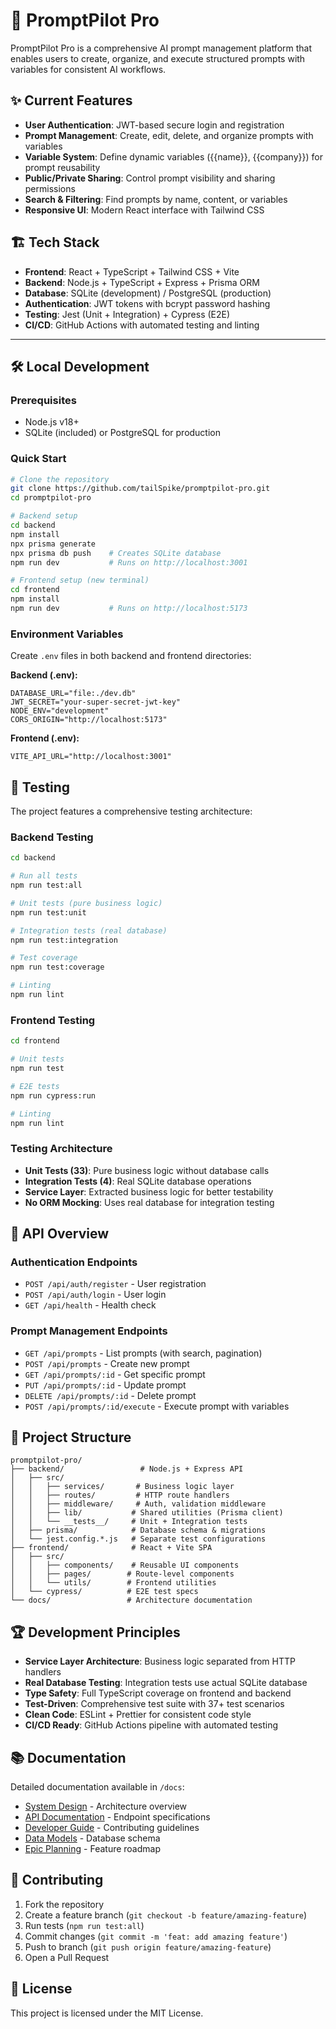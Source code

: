 # 🚀 PromptPilot Pro

PromptPilot Pro is a comprehensive AI prompt management platform that enables users to create, organize, and execute structured prompts with variables for consistent AI workflows.

## ✨ Current Features

- **User Authentication**: JWT-based secure login and registration
- **Prompt Management**: Create, edit, delete, and organize prompts with variables
- **Variable System**: Define dynamic variables ({{name}}, {{company}}) for prompt reusability
- **Public/Private Sharing**: Control prompt visibility and sharing permissions
- **Search & Filtering**: Find prompts by name, content, or variables
- **Responsive UI**: Modern React interface with Tailwind CSS

## 🏗️ Tech Stack

- **Frontend**: React + TypeScript + Tailwind CSS + Vite
- **Backend**: Node.js + TypeScript + Express + Prisma ORM
- **Database**: SQLite (development) / PostgreSQL (production)
- **Authentication**: JWT tokens with bcrypt password hashing
- **Testing**: Jest (Unit + Integration) + Cypress (E2E)
- **CI/CD**: GitHub Actions with automated testing and linting

---

## 🛠️ Local Development

### Prerequisites
- Node.js v18+ 
- SQLite (included) or PostgreSQL for production

### Quick Start
```bash
# Clone the repository
git clone https://github.com/tailSpike/promptpilot-pro.git
cd promptpilot-pro

# Backend setup
cd backend
npm install
npx prisma generate
npx prisma db push    # Creates SQLite database
npm run dev           # Runs on http://localhost:3001

# Frontend setup (new terminal)
cd frontend  
npm install
npm run dev           # Runs on http://localhost:5173

```

### Environment Variables
Create `.env` files in both backend and frontend directories:

**Backend (.env):**
```env
DATABASE_URL="file:./dev.db"
JWT_SECRET="your-super-secret-jwt-key"
NODE_ENV="development"
CORS_ORIGIN="http://localhost:5173"
```

**Frontend (.env):**
```env
VITE_API_URL="http://localhost:3001"
```

## 🧪 Testing

The project features a comprehensive testing architecture:

### Backend Testing
```bash
cd backend

# Run all tests
npm run test:all

# Unit tests (pure business logic)
npm run test:unit

# Integration tests (real database)
npm run test:integration

# Test coverage
npm run test:coverage

# Linting
npm run lint
```

### Frontend Testing
```bash
cd frontend

# Unit tests
npm run test

# E2E tests
npm run cypress:run

# Linting
npm run lint
```

### Testing Architecture
- **Unit Tests (33)**: Pure business logic without database calls
- **Integration Tests (4)**: Real SQLite database operations  
- **Service Layer**: Extracted business logic for better testability
- **No ORM Mocking**: Uses real database for integration testing

## 🚀 API Overview

### Authentication Endpoints
- `POST /api/auth/register` - User registration
- `POST /api/auth/login` - User login  
- `GET /api/health` - Health check

### Prompt Management Endpoints
- `GET /api/prompts` - List prompts (with search, pagination)
- `POST /api/prompts` - Create new prompt
- `GET /api/prompts/:id` - Get specific prompt
- `PUT /api/prompts/:id` - Update prompt
- `DELETE /api/prompts/:id` - Delete prompt
- `POST /api/prompts/:id/execute` - Execute prompt with variables

## 📁 Project Structure

```
promptpilot-pro/
├── backend/                 # Node.js + Express API
│   ├── src/
│   │   ├── services/       # Business logic layer
│   │   ├── routes/         # HTTP route handlers  
│   │   ├── middleware/     # Auth, validation middleware
│   │   ├── lib/           # Shared utilities (Prisma client)
│   │   └── __tests__/     # Unit + Integration tests
│   ├── prisma/            # Database schema & migrations
│   └── jest.config.*.js   # Separate test configurations
├── frontend/              # React + Vite SPA
│   ├── src/
│   │   ├── components/    # Reusable UI components
│   │   ├── pages/        # Route-level components
│   │   └── utils/        # Frontend utilities
│   └── cypress/          # E2E test specs
└── docs/                 # Architecture documentation
```

## 🏆 Development Principles

- **Service Layer Architecture**: Business logic separated from HTTP handlers
- **Real Database Testing**: Integration tests use actual SQLite database
- **Type Safety**: Full TypeScript coverage on frontend and backend
- **Test-Driven**: Comprehensive test suite with 37+ test scenarios
- **Clean Code**: ESLint + Prettier for consistent code style
- **CI/CD Ready**: GitHub Actions pipeline with automated testing

## 📚 Documentation

Detailed documentation available in `/docs`:
- [System Design](docs/SYSTEM_DESIGN.md) - Architecture overview
- [API Documentation](docs/API.md) - Endpoint specifications  
- [Developer Guide](docs/DEV_GUIDE.md) - Contributing guidelines
- [Data Models](docs/DATA_MODELS.md) - Database schema
- [Epic Planning](docs/EPICS.md) - Feature roadmap

## 🤝 Contributing

1. Fork the repository
2. Create a feature branch (`git checkout -b feature/amazing-feature`)
3. Run tests (`npm run test:all`)
4. Commit changes (`git commit -m 'feat: add amazing feature'`)
5. Push to branch (`git push origin feature/amazing-feature`)
6. Open a Pull Request

## 📜 License

This project is licensed under the MIT License.
